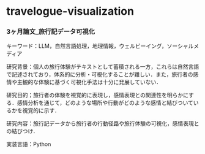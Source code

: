 # travelogue-visualization
### 3ヶ月論文_旅行記データ可視化

キーワード：LLM，自然言語処理，地理情報，ウェルビーイング，ソーシャルメディア

研究背景：個人の旅行体験がテキストとして蓄積される一方，これらは自然言語で記述されており，体系的に分析・可視化することが難しい．また，旅行者の感情や主観的な体験に基づく可視化手法は十分に発展していない．

研究目的；旅行者の体験を視覚的に表現し，感情表現との関連性を明らかにする．感情分析を通じて，どのような場所や行動がどのような感情と結びついているかを視覚的に示す．

研究内容：旅行記データから旅行者の行動径路や旅行体験の可視化，感情表現との結びつけ．

実装言語：Python
